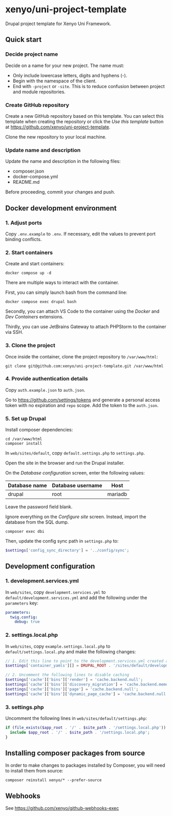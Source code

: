 # xenyo/uni-project-template

Drupal project template for Xenyo Uni Framework.

## Quick start

### Decide project name

Decide on a name for your new project. The name must:

- Only include lowercase letters, digits and hyphens (-).
- Begin with the namespace of the client.
- End with `-project` or `-site`. This is to reduce confusion between project
  and module repositories.

### Create GitHub repository

Create a new GitHub repository based on this template. You can select this
template when creating the repository or click the *Use this template* button at
https://github.com/xenyo/uni-project-template.

Clone the new repository to your local machine.

### Update name and description

Update the name and description in the following files:

- composer.json
- docker-compose.yml
- README.md

Before proceeding, commit your changes and push.

## Docker development environment

### 1. Adjust ports

Copy `.env.example` to `.env`. If necessary, edit the values to prevent port
binding conflicts.

### 2. Start containers

Create and start containers:

```
docker compose up -d
```

There are multiple ways to interact with the container.

First, you can simply launch bash from the command line:

```
docker compose exec drupal bash
```

Secondly, you can attach VS Code to the container using the *Docker* and *Dev
Containers* extensions.

Thirdly, you can use JetBrains Gateway to attach PHPStorm to the container via
SSH.

### 3. Clone the project

Once inside the container, clone the project repository to `/var/www/html`:

```
git clone git@github.com:xenyo/uni-project-template.git /var/www/html
```

### 4. Provide authentication details

Copy `auth.example.json` to `auth.json`.

Go to https://github.com/settings/tokens and generate a personal access token
with no expiration and `repo` scope. Add the token to the `auth.json`.

### 5. Set up Drupal

Install composer dependencies:

```
cd /var/www/html
composer install
```

In `web/sites/default`, copy `default.settings.php` to `settings.php`.

Open the site in the browser and run the Drupal installer.

On the *Database configuration* screen, enter the following values:

| Database name | Database username | Host |
| --- | --- | --- |
| drupal | root | mariadb |

Leave the password field blank.

Ignore everything on the *Configure site* screen. Instead, import the database
from the SQL dump.

```
composer exec dbi
```

Then, update the config sync path in `settings.php` to:

```php
$settings['config_sync_directory'] = '../config/sync';
```

## Development configuration

### 1. development.services.yml

In `web/sites`, copy `development.services.yml` to
`default/development.services.yml` and add the following under the `parameters`
key:

```yml
parameters:
  twig.config:
    debug: true
```

### 2. settings.local.php

In `web/sites`, copy `example.settings.local.php` to
`default/settings.local.php` and make the following changes:

```php
// 1. Edit this line to point to the development.services.yml created above
$settings['container_yamls'][] = DRUPAL_ROOT . '/sites/default/development.services.yml';

// 2. Uncomment the following lines to disable caching
$settings['cache']['bins']['render'] = 'cache.backend.null';
$settings['cache']['bins']['discovery_migration'] = 'cache.backend.memory';
$settings['cache']['bins']['page'] = 'cache.backend.null';
$settings['cache']['bins']['dynamic_page_cache'] = 'cache.backend.null';
```

### 3. settings.php

Uncomment the following lines in `web/sites/default/settings.php`:

```php
if (file_exists($app_root . '/' . $site_path . '/settings.local.php')) {
  include $app_root . '/' . $site_path . '/settings.local.php';
}
```

## Installing composer packages from source

In order to make changes to packages installed by Composer, you will need to
install them from source:

```
composer reinstall xenyo/* --prefer-source
```

## Webhooks

See https://github.com/xenyo/github-webhooks-exec
